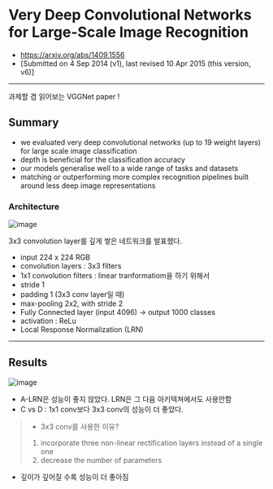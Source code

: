 # Very Deep Convolutional Networks for Large-Scale Image Recognition
- https://arxiv.org/abs/1409.1556
- [Submitted on 4 Sep 2014 (v1), last revised 10 Apr 2015 (this version, v6)]
---
과제할 겸 읽어보는 VGGNet paper !

## Summary 
- we evaluated very deep convolutional networks (up to 19 weight layers) for large scale image classification
- depth is beneficial for the classification accuracy
- our models generalise well to a wide range of tasks and datasets
- matching or outperforming more complex recognition pipelines built around less deep image representations

### Architecture
![image](https://user-images.githubusercontent.com/70581043/133879589-a44e5d64-e041-4ecf-927b-c431cd65ec3c.png)

3x3 convolution layer를 깊게 쌓은 네트워크를 발표했다. 
- input 224 x 224 RGB
- convolution layers : 3x3 filters
- 1x1 convolution filters : linear tranformatiom을 하기 위해서 
- stride 1
- padding 1 (3x3 conv layer일 때)
- max-pooling 2x2, with stride 2
- Fully Connected layer (input 4096) -> output 1000 classes
- activation : ReLu
- Local Response Normalization (LRN)
---
## Results
![image](https://user-images.githubusercontent.com/70581043/133879812-e9d1c92c-cc8e-4657-ae9c-17969f162a6c.png)
- A-LRN은 성능이 좋지 않았다. LRN은 그 다음 아키텍쳐에서도 사용안함
- C vs D : 1x1 conv보다 3x3 conv의 성능이 더 좋았다.
> - 3x3 conv를 사용한 이유? 
> 1. incorporate three non-linear rectification layers instead of a single one
> 2. decrease the number of parameters
- 깊이가 깊어질 수록 성능이 더 좋아짐